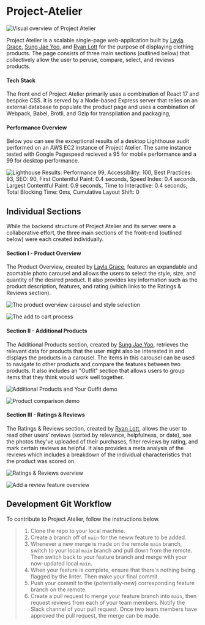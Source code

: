 # Project-Atelier

![Visual overview of Project Atelier](https://drive.google.com/uc?export=view&id=1w_BFELjJmzZgKwtNrfSuX23gQaJZYsfn)

Project Atelier is a scalable single-page web-application built by [Layla Grace](www.linkedin.com/in/thegraceoflayla), [Sung Jae Yoo](https://www.linkedin.com/in/sungu93/), and [Ryan Lott](https://www.linkedin.com/in/ryan-c-lott/) for the purpose of displaying clothing products. The page consists of three main sections (outlined below) that collectively allow the user to peruse, compare, select, and reviews products.

#### Tech Stack
The front end of Project Atelier primarily uses a combination of React 17 and bespoke CSS. It is served by a Node-based Express server that relies on an external database to populate the product page and uses a combination of Webpack, Babel, Brotli, and Gzip for transpilation and packaging,  

#### Performance Overview
Below you can see the exceptional results of a desktop Lighthouse audit performed on an AWS EC2 instance of Project Atelier. The same instance tested with Google Pagespeed recieved a 95 for mobile performance and a 99 for desktop performance.

![Lighthouse Results: Performance 99, Accessibility: 100, Best Practices: 93, SEO: 90, First Contentful Paint: 0.4 seconds, Speed Index: 0.4 seconds, Largest Contentful Paint: 0.9 seconds, Time to Interactive: 0.4 seconds, Total Blocking Time: 0ms, Cumulative Layout Shift: 0](https://drive.google.com/uc?export=view&id=1pWGAmZRyXHlMs49QvcQMCbgwnQq_VQNm)

## Individual Sections
While the backend structure of Project Atelier and its server were a collaborative effort, the three main sections of the front-end (outlined below) were each created individually.

#### Section I - Product Overview
The Product Overview, created by [Layla Grace](www.linkedin.com/in/thegraceoflayla), features an expandable and zoomable photo carousel and allows the users to select the style, size, and quantity of the desired product. It also provides key information such as the product description, features, and rating (which links to the Ratings & Reviews section).

![The product overview carousel and style selection](https://drive.google.com/uc?export=view&id=1LVpDEQYbf81lk3IfXbo8L2rjXp1Ux_v4)

![The add to cart process](https://drive.google.com/uc?export=view&id=1dpGUXYVk6vXZrz3i_4YAqsu6AOhgrBlE)

#### Section II - Additional Products
The Additional Products section, created by [Sung Jae Yoo](https://www.linkedin.com/in/sungu93/), retrieves the relevant data for products that the user might also be interested in and displays the products in a carousel. The items in this carousel can be used to navigate to other products and compare the features between two products. It also includes an "Outfit" section that allows users to group items that they think would work well together.

![Additional Products and Your Outfit demo](https://drive.google.com/uc?export=view&id=1mYoD0qGusYetTyOi4D58ayDcO6LEZiS2)

![Product comparison demo](https://drive.google.com/uc?export=view&id=1l_RXjePYKXZxhx3RTNfnWoHp3P-p9S7s)

#### Section III - Ratings & Reviews
The Ratings & Reviews section, created by [Ryan Lott](https://www.linkedin.com/in/ryan-c-lott/), allows the user to read other users' reviews (sorted by relevance, helpfulness, or date), see the photos they've uploaded of their purchases, filter reviews by rating, and mark certain reviews as helpful. It also provides a meta analysis of the reviews which includes a breakdown of the individual characteristics that the product was scored on.

![Ratings & Reviews overview](https://drive.google.com/uc?export=view&id=1IhN6ZV_MgflVgeu86caZ-m1VOFxK-csU)

![Add a review feature overview](https://drive.google.com/uc?export=view&id=1Tl3Mleb5yVzInt_ycggk2x9q5NvhzNtD)

## Development Git Workflow ##
To contribute to Project Atelier, follow the instructions below. 
> 1. Clone the repo to your local machine.
> 2. Create a branch off of `main` for the neww feature to be added.
> 3. Whenever a new merge is made on the remote `main` branch, switch to your local `main` branch and pull down from the remote. Then switch back to your feature branch and merge with your now-updated local `main`.
> 4. When your feature is complete, ensure that there's nothing being flagged by the linter. Then make your final commit.
> 5. Push your commit to the (potentially-new) corresponding feature branch on the remote.
> 6. Create a pull request to merge your feature branch into `main`, then request reviews from each of your team members. Notify the Slack channel of your pull request. Once two team members have approved the pull request, the merge can be made.
